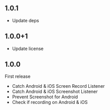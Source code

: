 ## 1.0.1

* Update deps

## 1.0.0+1

* Update license

## 1.0.0

First release

* Catch Android & iOS Screen Record Listener
* Catch Android & iOS Screenshot Listener
* Prevent Screenshot for Android
* Check if recording on Android & iOS
